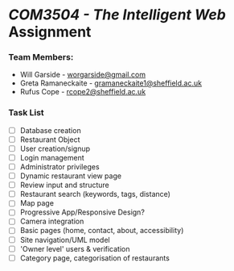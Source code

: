 # *COM3504 - The Intelligent Web* Assignment

### Team Members:
- Will Garside - worgarside@gmail.com
- Greta Ramaneckaite - gramaneckaite1@sheffield.ac.uk
- Rufus Cope - rcope2@sheffield.ac.uk

### Task List
- [ ] Database creation 
- [ ] Restaurant Object
- [ ] User creation/signup
- [ ] Login management
- [ ] Administrator privileges
- [ ] Dynamic restaurant view page
- [ ] Review input and structure
- [ ] Restaurant search (keywords, tags, distance)
- [ ] Map page
- [ ] Progressive App/Responsive Design?
- [ ] Camera integration
- [ ] Basic pages (home, contact, about, accessibility)
- [ ] Site navigation/UML model
- [ ] 'Owner level' users & verification
- [ ] Category page, categorisation of restaurants
